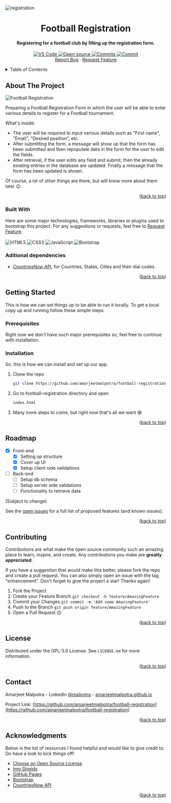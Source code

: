 <div id="top"></div>

<!-- PROJECT BANNER -->

![registration](https://user-images.githubusercontent.com/36320943/152290610-3b02fa0d-f43e-42da-8ced-d366b6ab1530.png)

<!-- PROJECT HEADING -->

<div align="center">
    <h1 align="center">Football Registration</h1>
    <p align="center">
        <h4>Registering for a football club by filling up the registration form.</h4>
        <!-- PROJECT SHIELDS -->
        <a href="https://open.vscode.dev/amarjeetmalpotra/football-registration">
            <img src="https://open.vscode.dev/badges/open-in-vscode.svg" alt="VS Code"></img>
        </a>
        <a href="https://github.com/amarjeetmalpotra">
            <img src="https://badges.frapsoft.com/os/v1/open-source.svg?v=103" alt="Open source"></img>
        </a>
        <a href="https://gitHub.com/amarjeetmalpotra/football-registration/commits/">
            <img src="https://badgen.net/github/commits/amarjeetmalpotra/football-registration" alt="Commits"></img>
        </a>
        <a href="https://gitHub.com/amarjeetmalpotra/football-registration/commit/">
            <img src="https://badgen.net/github/last-commit/amarjeetmalpotra/football-registration" alt="Commit"></img>
        </a><br />
        <a href="https://github.com/amarjeetmalpotra/football-registration/issues">Report Bug</a> ·
        <a href="https://github.com/amarjeetmalpotra/football-registration/issues">Request Feature</a>
    </p>
</div>

<!-- TABLE OF CONTENTS -->

<details>
  <summary>Table of Contents</summary>
  <ol>
    <li>
      <a href="#about-the-project">About The Project</a>
      <ul>
        <li><a href="#built-with">Built With</a></li>
      </ul>
    </li>
    <li>
      <a href="#getting-started">Getting Started</a>
      <ul>
        <li><a href="#prerequisites">Prerequisites</a></li>
        <li><a href="#installation">Installation</a></li>
      </ul>
    </li>
    <li><a href="#usage">Usage</a></li>
    <li><a href="#roadmap">Roadmap</a></li>
    <li><a href="#contributing">Contributing</a></li>
    <li><a href="#license">License</a></li>
    <li><a href="#contact">Contact</a></li>
    <li><a href="#acknowledgments">Acknowledgments</a></li>
  </ol>
</details>

<!-- ABOUT THE PROJECT -->

## About The Project

![Football Registration](https://user-images.githubusercontent.com/36320943/152296207-0230bedf-7700-4749-b609-71a69ed996fe.png)

Preparing a Football Registration Form in which the user will be able to enter various details to register for a Football tournament.

What's inside:

- The user will be required to input various details such as "First name", "Email", "Desired position", etc.
- After submitting the form, a message will show up that the form has been submitted and then repopulate data in the form for the user to edit the fields.
- After retrieval, if the user edits any field and submit, then the already existing entries in the database are updated. Finally a message that the form has been updated is shown.

Of course, a lot of other things are there, but will know more about them later 😉

<p align="right">(<a href="#top">back to top</a>)</p>

### Built With

Here are some major technologies, frameworks, libraries or plugins used to bootstrap this project. For any suggestions or requests, feel free to <a href="https://github.com/amarjeetmalpotra/football-registration/issues">Request Feature</a>.
<br /> <br/>
![HTML5](https://img.shields.io/badge/HTML5-E34F26?style=for-the-badge&logo=html5&logoColor=white)
![CSS3](https://img.shields.io/badge/CSS3-1572B6?style=for-the-badge&logo=css3&logoColor=white)
![JavaScript](https://img.shields.io/badge/JavaScript-F7DF1E?style=for-the-badge&logo=javascript&logoColor=black)
![Bootstrap](https://img.shields.io/badge/Bootstrap-563D7C?style=for-the-badge&logo=bootstrap&logoColor=white)

### Aditional dependencies

- [CountriesNow API](https://countriesnow.space), for Countries, States, Cities and their dial codes.

<p align="right">(<a href="#top">back to top</a>)</p>

<!-- GETTING STARTED -->

## Getting Started

This is how we can set things up to be able to run it locally.
To get a local copy up and running follow these simple steps.

### Prerequisites

Right now we don't have such major prerequisites so, feel free to continue with installation.

### Installation

So, this is how we can install and set up our app.

1. Clone the repo
   ```sh
   git clone https://github.com/amarjeetmalpotra/football-registration.git
   ```
2. Go to football-registration directory and open
   ```sh
   index.html
   ```
3. Many more steps to come, but right now that's all we want 😄

<p align="right">(<a href="#top">back to top</a>)</p>

<!-- ROADMAP -->

## Roadmap

- [x] Front-end
  - [x] Setting up structure
  - [x] Cover up UI
  - [x] Setup client side validations
- [ ] Back-end
  - [ ] Setup db schema
  - [ ] Setup server side validations
  - [ ] Functionality to retrieve data

(Subject to change)

See the [open issues](https://github.com/amarjeetmalpotra/football-registration/issues) for a full list of proposed features (and known issues).

<p align="right">(<a href="#top">back to top</a>)</p>

<!-- CONTRIBUTING -->

## Contributing

Contributions are what make the open source community such an amazing place to learn, inspire, and create. Any contributions you make are **greatly appreciated**.

If you have a suggestion that would make this better, please fork the repo and create a pull request. You can also simply open an issue with the tag "enhancement".
Don't forget to give the project a star! Thanks again!

1. Fork the Project
2. Create your Feature Branch `git checkout -b feature/AmazingFeature`
3. Commit your Changes `git commit -m 'Add some AmazingFeature'`
4. Push to the Branch `git push origin feature/AmazingFeature`
5. Open a Pull Request 😉

<p align="right">(<a href="#top">back to top</a>)</p>

<!-- LICENSE -->

## License

Distributed under the GPL-3.0 License. See `LICENSE.md` for more information.

<p align="right">(<a href="#top">back to top</a>)</p>

<!-- CONTACT -->

## Contact

Amarjeet Malpotra - LinkedIn [@malpotra](https://linkedin.com/in/malpotra) - [amarjeetmalpotra.github.io](https://amarjeetmalpotra.github.io)

Project Link: [https://github.com/amarjeetmalpotra/football-registration](https://github.com/amarjeetmalpotra/football-registration)

<p align="right">(<a href="#top">back to top</a>)</p>

<!-- ACKNOWLEDGMENTS -->

## Acknowledgments

Below is the list of resources I found helpful and would like to give credit to. Do have a look to kick things off!

- [Choose an Open Source License](https://choosealicense.com)
- [Img Shields](https://shields.io)
- [GitHub Pages](https://pages.github.com)
- [Bootstrap](https://getbootstrap.com)
- [CountriesNow API](https://countriesNow.space)

<p align="right">(<a href="#top">back to top</a>)</p>
